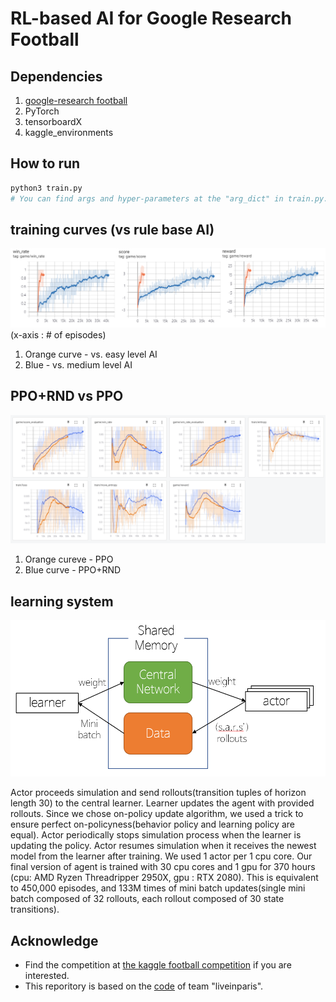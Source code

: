 # RL-based AI for Google Research Football
## Dependencies
1. [google-research football](https://github.com/google-research/football)
2. PyTorch
3. tensorboardX
4. kaggle_environments

## How to run
```bash
python3 train.py 
# You can find args and hyper-parameters at the "arg_dict" in train.py. 
```

## training curves (vs rule base AI)
![](data/images/trained_result.png)
(x-axis : # of episodes)
1. Orange curve - vs. easy level AI
2. Blue - vs. medium level AI 

##  PPO+RND vs PPO
![](data/images/comparison.png)
1. Orange cureve - PPO
2. Blue curve - PPO+RND

## learning system
<img src="data/images/system.PNG" height="250"></img>

Actor proceeds simulation and send rollouts(transition tuples of horizon length 30) to the central learner. Learner updates the agent with provided rollouts. Since we chose on-policy update algorithm, we used a trick to ensure perfect on-policyness(behavior policy and learning policy are equal). Actor periodically stops simulation process when the learner is updating the policy. Actor resumes simulation when it receives the newest model from the learner after training.
We used 1 actor per 1 cpu core. Our final version of agent is trained with 30 cpu cores and 1 gpu for 370 hours (cpu: AMD Ryzen Threadripper 2950X, gpu : RTX 2080). This is equivalent to 450,000 episodes, and 133M times of mini batch updates(single mini batch composed of 32 rollouts, each rollout composed of 30 state transitions).

## Acknowledge

* Find the competition at [the kaggle football competition](https://www.kaggle.com/c/google-football) if you are interested.
* This reporitory is based on the [code](https://github.com/seungeunrho/football-paris) of team "liveinparis".

